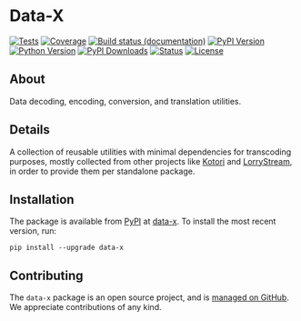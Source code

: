 # Data-X

[![Tests](https://github.com/daq-tools/data-x/actions/workflows/tests.yml/badge.svg)](https://github.com/daq-tools/data-x/actions/workflows/tests.yml)
[![Coverage](https://codecov.io/gh/daq-tools/data-x/branch/main/graph/badge.svg)](https://app.codecov.io/gh/daq-tools/data-x)
[![Build status (documentation)](https://readthedocs.org/projects/data-x/badge/)](https://cratedb.com/docs/data-x/)
[![PyPI Version](https://img.shields.io/pypi/v/data-x.svg)](https://pypi.org/project/data-x/)
[![Python Version](https://img.shields.io/pypi/pyversions/data-x.svg)](https://pypi.org/project/data-x/)
[![PyPI Downloads](https://pepy.tech/badge/data-x/month)](https://pepy.tech/project/data-x/)
[![Status](https://img.shields.io/pypi/status/data-x.svg)](https://pypi.org/project/data-x/)
[![License](https://img.shields.io/pypi/l/data-x.svg)](https://pypi.org/project/data-x/)

## About
Data decoding, encoding, conversion, and translation utilities.

## Details
A collection of reusable utilities with minimal dependencies for transcoding
purposes, mostly collected from other projects like [Kotori] and [LorryStream],
in order to provide them per standalone package.

## Installation
The package is available from [PyPI] at [data-x]. 
To install the most recent version, run:
```shell
pip install --upgrade data-x
```

## Contributing
The `data-x` package is an open source project, and is
[managed on GitHub](https://github.com/daq-tools/data-x).
We appreciate contributions of any kind.


[data-x]: https://pypi.org/project/data-x/
[Kotori]: https://github.com/daq-tools/kotori
[LorryStream]: https://github.com/daq-tools/lorrystream/
[PyPI]: https://pypi.org/
